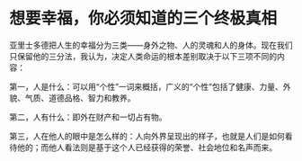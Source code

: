 <link href="../../../../css/style.css" rel="stylesheet" type="text/css" />

# 想要幸福，你必须知道的三个终极真相

<div class="p">

亚里士多德把人生的幸福分为三类——身外之物、人的灵魂和人的身体。现在我们只保留他的三分法，我认为，决定人类命运的根本差别取决于以下三项不同的内容：

第一，人是什么：可以用“个性”一词来概括，广义的“个性”包括了健康、力量、外貌、气质、道德品格、智力和教养。

第二，人有什么：即外在财产和一切占有物。

第三，人在他人的眼中是怎么样的：人向外界呈现出的样子，也就是人们是如何看待他的；而他人看法则是基于这个人已经获得的荣誉、社会地位和名声而来。

